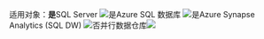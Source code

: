 <Token>适用对象：**是**SQL Server ![是](media/yes.png)Azure SQL 数据库 ![是](media/yes.png)Azure Synapse Analytics (SQL DW) ![否](media/yes.png)并行数据仓库![](media/no.png)</Token>

